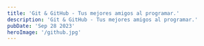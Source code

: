 ```yaml
---
title: 'Git & GitHub - Tus mejores amigos al programar.'
description: 'Git & GitHub - Tus mejores amigos al programar.'
pubDate: 'Sep 28 2023'
heroImage: '/github.jpg'
---
```

